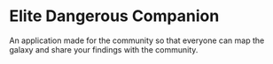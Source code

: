 # Elite Dangerous Companion

An application made for the community so that everyone can map the galaxy and share your findings with the community.